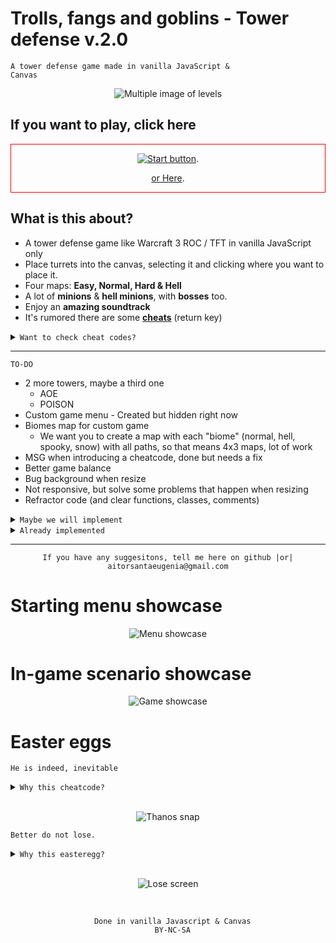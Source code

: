 # Trolls, fangs and goblins - Tower defense v.2.0

<code>A tower defense game made in vanilla JavaScript & Canvas</code>

<div align="center">

![Multiple image of levels](https://user-images.githubusercontent.com/14861253/193632986-90237e93-9b04-4f94-bd35-38c4a6542634.gif)
</div>

## If you want to play, click here

<div align="center" style="border: 1px solid red">

[![Start button](https://user-images.githubusercontent.com/14861253/193635756-324bc802-abc5-4732-a0c8-a6bee51eb34a.png)](https://aitorsantaeugenia.github.io/Trolls_fangs_and_goblins_TD/).
<br>

[or Here](https://aitorsantaeugenia.github.io/Trolls_fangs_and_goblins_TD/).

</div

<br>

## What is this about?
- A tower defense game like Warcraft 3 ROC / TFT in vanilla JavaScript only
- Place turrets into the canvas, selecting it and clicking where you want to place it.
- Four maps: <b>Easy, Normal, Hard & Hell</b>
- A lot of <b>minions</b> & <b>hell minions</b>, with <b>bosses</b> too.
- Enjoy an <b>amazing soundtrack</b>
- It's rumored there are some <b><u>cheats</u></b> (return key)

<details>
  <summary><code>Want to check cheat codes?</code></summary>
  Press enter/return key while you are in game. Type the cheat code you want.
  
  ```javascript
  greedisgood - 200 gold
  hollymolly - 1000 gold
  whosyourdaddy - best turret unlocked, the B.F.T
  ezwin - instant win
  4lose - instant lose
  thanos - snap?
  ```  
</details>

---

<code>TO-DO</code>
- 2 more towers, maybe a third one
  - AOE
  - POISON
- Custom game menu - Created but hidden right now
- Biomes map for custom game 
  - We want you to create a map with each "biome" (normal, hell, spooky, snow) with all paths, so that means 4x3 maps, lot of work
- MSG when introducing a cheatcode, done but needs a fix
- Better game balance
- Bug background when resize
- Not responsive, but solve some problems that happen when resizing
- Refractor code (and clear functions, classes, comments)

<details>
  <summary><code>Maybe we will implement</code></summary>
  - Better buttons / better sound on || off button <br>
  - Create ranked with nick+points - if no vanillaJS, don't <br>
  - Create ranked map, infinity map <br>
  - Add points system <br>
  - x100 x minions killed (300 if it's boss) <br>
  - x100 after x min played <br>
  - Show ranked in endgame <br>
  - how do you turn this on (maybe, too much frames) <br>
  - Drops of coins <br>
</details>

<details>
  <summary><code>Already implemented</code></summary>
  - Create hell map path <br>
  - Fix sound bugs (gameOver, winGame) <br>
  - If ESC, pause game and show menu"options" <br>
  - Centered vw & vh canvas <br>
  - Better menu for sound on/off <br>
  - Better bottom UI <br>
  - Restart button (lvl restart) <br>
  - Cheat button explanation <br>
  - Change width+height map (minions+path) on selecting lvl <br>
  - Modal for menu selection~ <br>
  - When pause the game if it is muted, keep muted after continue <br>
  - If we are muted and restart the game, keep muted after it <br>
  - If we are muted in endgame Menu and we restart, keep muted <br>
  - Show DIV with opacity when win/lose (same as pause menu) <br>
  - If endgame, stop frameanimaterequests <br>
  - Create HARD and HELL maps backgrounds <br>
  - Change IMG menu with new maps <br>
  - Boss round and enemies <br>
  - Instruction menu <br>
</details>

---

<div align="center">

```
If you have any suggesitons, tell me here on github |or| aitorsantaeugenia@gmail.com
```
</div>

# Starting menu showcase
<div align="center">

![Menu showcase](https://user-images.githubusercontent.com/14861253/193631952-c34ab736-4e26-4f64-a237-14f08c9ad117.gif)
</div>

# In-game scenario showcase
<div align="center">

![Game showcase](https://user-images.githubusercontent.com/14861253/193631642-9428f64c-d1be-4023-b25f-8dd26a9bcf6a.gif)
</div>

# Easter eggs
<code>He is indeed, inevitable</code>
<details>
  <summary><code>Why this cheatcode?</code></summary>
  I wanted to do some fun cheat codes (more are coming), and I remembered the Google easter egg they did with Thanos. So I found the gauntlet they used and tried my "own" animation.
</details><br>
<div align="center">

![Thanos snap](https://user-images.githubusercontent.com/14861253/193633195-82f51828-d720-4fd9-93ac-009bd099e99c.gif)
</div>

<code>Better do not lose.</code>
<details>
  <summary><code>Why this easteregg?</code></summary>
  I was trying to do something for the ending screen on losing the game. But I didn't like the audio or the animations.. So I browse reddit, and... voilá.
</details><br>

<div align="center">

![Lose screen](https://user-images.githubusercontent.com/14861253/193632223-b74ceea0-e742-43fb-8724-1370567e9a74.gif)
</div>
<br>

<div align="center">

```
  Done in vanilla Javascript & Canvas
  BY-NC-SA
```

</div>
